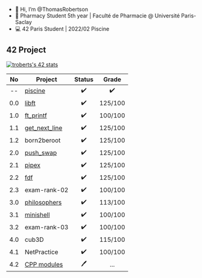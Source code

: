 - 👋 Hi, I’m @ThomasRobertson
- 💊 Pharmacy Student 5th year | Faculté de Pharmacie @ Université Paris-Saclay
- 💻 42 Paris Student | 2022/02 Piscine

## 42 Project

[![troberts's 42 stats](https://badge.mediaplus.ma/darkgrey/troberts?1337Badge=off&UM6P=off)](https://github.com/oakoudad/badge42)

No | Project | Status | Grade
:---: | --- | :---: | :---:
-- | [piscine](../../../42-piscine) | ✔️ | ✔️
0.0 | [libft](../../../42-libft) | ✔️ | 125/100
1.0 | [ft_printf](../../../42-ft_printf) | ✔️ | 100/100
1.1 | [get_next_line](../../../42-get_next_line) | ✔️ | 125/100
1.2 | born2beroot | ✔️ | 125/100
2.0 | [push_swap](../../../42-push_swap) | ✔️ | 125/100
2.1 | [pipex](../../../42-pipex) | ✔️ | 125/100
2.2 | [fdf](../../../42-fdf) | ✔️ | 125/100
2.3 | exam-rank-02 | ✔️ | 100/100
3.0 | [philosophers](../../../42-philosophers) | ✔️ | 113/100
3.1 | [minishell](https://github.com/Wolran/minishell) | ✔️ | 100/100
3.2 | exam-rank-03 | ✔️ | 100/100
4.0 | cub3D | ✔️ | 115/100
4.1 | NetPractice | ✔️ | 100/100
4.2 | [CPP modules](../../../42-cpp-modules) | 🖊️ | ...
